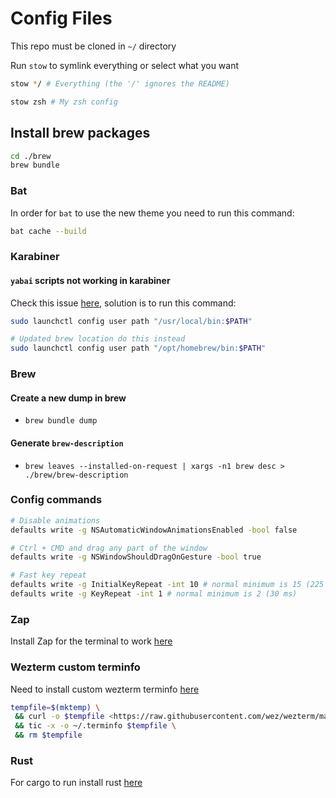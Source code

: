 # Config Files

This repo must be cloned in `~/` directory

Run `stow` to symlink everything or select what you want

```bash
stow */ # Everything (the '/' ignores the README)
```

```bash
stow zsh # My zsh config
```

## Install brew packages

```bash
cd ./brew
brew bundle
```

### Bat

In order for `bat` to use the new theme you need to run this command:

```bash
bat cache --build
```

### Karabiner

#### `yabai` scripts not working in karabiner

Check this issue [here](https://github.com/yqrashawn/GokuRakuJoudo/issues/67),
solution is to run this command:

```bash
sudo launchctl config user path "/usr/local/bin:$PATH"

# Updated brew location do this instead
sudo launchctl config user path "/opt/homebrew/bin:$PATH"

```

### Brew

#### Create a new dump in brew

- `brew bundle dump`

#### Generate `brew-description`

- `brew leaves --installed-on-request | xargs -n1 brew desc > ./brew/brew-description`

### Config commands

```bash
# Disable animations
defaults write -g NSAutomaticWindowAnimationsEnabled -bool false

# Ctrl + CMD and drag any part of the window
defaults write -g NSWindowShouldDragOnGesture -bool true

# Fast key repeat
defaults write -g InitialKeyRepeat -int 10 # normal minimum is 15 (225 ms)
defaults write -g KeyRepeat -int 1 # normal minimum is 2 (30 ms)
```

### Zap

Install Zap for the terminal to work [here](https://www.zapzsh.org/#repos-container)

### Wezterm custom terminfo

Need to install custom wezterm terminfo [here](https://wezfurlong.org/wezterm/config/lua/config/term.html)

```bash
tempfile=$(mktemp) \
 && curl -o $tempfile <https://raw.githubusercontent.com/wez/wezterm/main/termwiz/data/wezterm.terminfo> \
 && tic -x -o ~/.terminfo $tempfile \
 && rm $tempfile
```

### Rust

For cargo to run install rust [here](https://www.rust-lang.org/tools/install)
